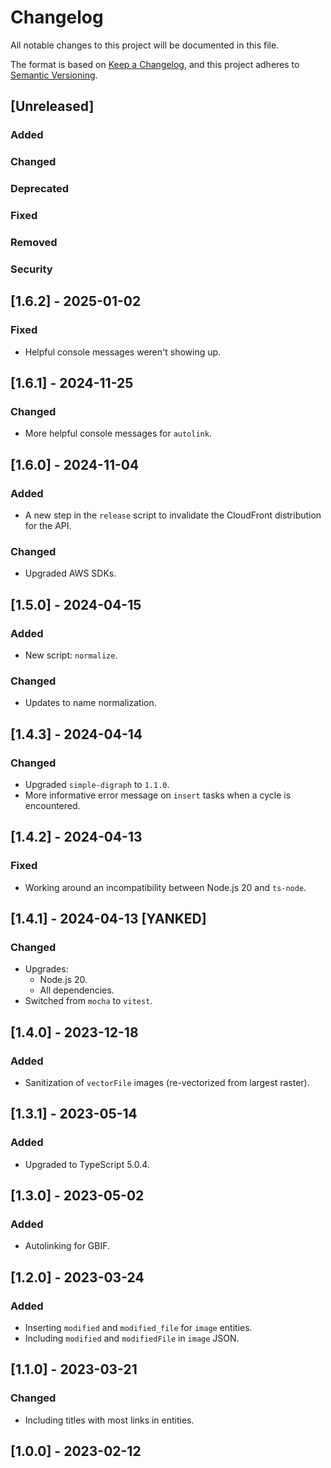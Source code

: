# Changelog

All notable changes to this project will be documented in this file.

The format is based on [Keep a Changelog](https://keepachangelog.com/en/1.0.0/),
and this project adheres to [Semantic Versioning](https://semver.org/spec/v2.0.0.html).

## [Unreleased]

### Added

### Changed

### Deprecated

### Fixed

### Removed

### Security

## [1.6.2] - 2025-01-02

### Fixed

-   Helpful console messages weren't showing up.

## [1.6.1] - 2024-11-25

### Changed

-   More helpful console messages for `autolink`.

## [1.6.0] - 2024-11-04

### Added

-   A new step in the `release` script to invalidate the CloudFront distribution for the API.

### Changed

-   Upgraded AWS SDKs.

## [1.5.0] - 2024-04-15

### Added

-   New script: `normalize`.

### Changed

-   Updates to name normalization.

## [1.4.3] - 2024-04-14

### Changed

-   Upgraded `simple-digraph` to `1.1.0`.
-   More informative error message on `insert` tasks when a cycle is encountered.

## [1.4.2] - 2024-04-13

### Fixed

-   Working around an incompatibility between Node.js 20 and `ts-node`.

## [1.4.1] - 2024-04-13 [YANKED]

### Changed

-   Upgrades:
    -   Node.js 20.
    -   All dependencies.
-   Switched from `mocha` to `vitest`.

## [1.4.0] - 2023-12-18

### Added

-   Sanitization of `vectorFile` images (re-vectorized from largest raster).

## [1.3.1] - 2023-05-14

### Added

-   Upgraded to TypeScript 5.0.4.

## [1.3.0] - 2023-05-02

### Added

-   Autolinking for GBIF.

## [1.2.0] - 2023-03-24

### Added

-   Inserting `modified` and `modified_file` for `image` entities.
-   Including `modified` and `modifiedFile` in `image` JSON.

## [1.1.0] - 2023-03-21

### Changed

-   Including titles with most links in entities.

## [1.0.0] - 2023-02-12
